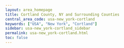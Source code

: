 ```yaml
---
layout: area_homepage
title: Cortland County, NY and Surrounding Counties
central_area_code: usa-new_york-cortland
keywords: ["USA", "New York", "Cortland"]
sidebar: usa-new_york-cortland_sidebar
permalink: usa-new_york-cortland.html
toc: false
---
```


